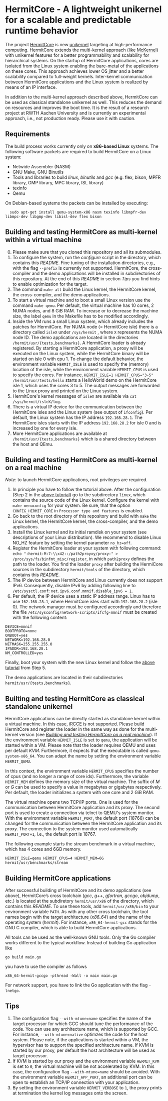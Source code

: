 # HermitCore - A lightweight unikernel for a scalable and predictable runtime behavior

The project [HermitCore](http://www.hermitcore.org) is new [unikernel](http://unikernel.org) targeting at high-performance computing.
HermitCore extends the multi-kernel approach (like [McKernel](http://www-sys-aics.riken.jp/ResearchTopics/os/mckernel.html)) with unikernel features for a better programmability and scalability for hierarchical systems.
On the startup of HermitCore applications, cores are isolated from the Linux system enabling the bare-metal of the applications on these cores.
This approach achieves lower OS jitter and a better scalability compared to full-weight kernels.
Inter-kernel communication between HermitCore applications and the Linux system is realized by means of an IP interface.

In addition to the multi-kernel approach described above, HermitCore can be used as classical standalone unikernel as well.
This reduces the demand on resources and improves the boot time.
It is the result of a research project at RWTH Aachen University and is currently an experimental approach, i.e., not production ready.
Please use it with caution.

## Requirements

The build process works currently only on **x86-based Linux** systems. The following software packets are required to build HermitCore on a Linux system:

* Netwide Assembler (NASM)
* GNU Make, GNU Binutils
* Tools and libraries to build *linux*, *binutils* and *gcc* (e.g. flex, bison, MPFR library, GMP library, MPC library, ISL library)
* texinfo
* Qemu

On Debian-based systems the packets can be installed by executing:
```
  sudo apt-get install qemu-system-x86 nasm texinfo libmpfr-dev libmpc-dev libgmp-dev libisl-dev flex bison
```

## Building and testing HermitCore as multi-kernel within a virtual machine

0. Please make sure that you cloned this repository and all its submodules.
1. To configure the system, run the *configure* script in the directory, which contains this *README*.
   Fine tuning of the installation directories, e.g., with the flag `--prefix` is currently not supported.
   HermitCore, the cross-compiler and the demo applications will be installed in subdirectories of this repository.
   At the end of this *README* in section *Tips* you find hints to enable optimization for the target.
2. The command `make all` build the Linux kernel, the HermitCore kernel, the cross-compiler, and the demo applications.
3. To start a virtual machine and to boot a small Linux version use the command `make qemu`.
   Per default, the virtual machine has 10 cores, 2 NUMA nodes, and 8 GiB RAM.
   To increase or to decrease the machine size, the label `qemu` in the Makefile has to be modified accordingly.
4. Inside the VM runs a small Linux system, which already includes the patches for HermitCore.
   Per NUMA node (= HermitCore isle) there is a directory called `isleX` under `/sys/hermit` , where `X` represents the NUMA node ID.
   The demo applications are located in the directories `/hermit/usr/{tests,benchmarks}`.
   A HermitCore loader is already registered.
   By starting a HermitCore application, a proxy will be executed on the Linux system, while the HermitCore binary will be started on isle 0 with cpu 1.
   To change the default behavior, the environment variable `HERMIT_ISLE` is used to specify the (memory) location of the isle, while the environment variable `HERMIT_CPUS` is used to specify the cores.
   For instance, `HERMIT_ISLE=1 HERMIT_CPUS="3-5" /hermit/usr/tests/hello` starts a HelloWorld demo on the HermitCore isle 1, which uses the cores 3 to 5.
   The output messages are forwarded to the Linux proxy and printed on the Linux system.
5. HermitCore's kernel messages of `isleX` are available via `cat /sys/hermit/isleX/log`.
6. There is a virtual IP device for the communication between the HermitCore isles and the Linux system (see output of `ifconfig`).
   Per default, the Linux system has the IP address `192.168.28.1`.
   The HermitCore isles starts with the IP address `192.168.28.2` for isle 0 and is increased by one for every isle.
7. More HermitCore applications are available at `/hermit/usr/{tests,benchmarks}` which is a shared directory between the host and QEmu.

## Building and testing HermitCore as multi-kernel on a real machine

*Note*: to launch HermitCore applications, root privileges are required.

1. In principle you have to follow the tutorial above.
   After the configuration (Step 2 in the [above tutorial](#building-and-testing-hermitcore-within-a-virtual-machine)) go to the subdirectory `linux`, which contains the source code of the Linux kernel.
   Configure the kernel with `make menuconfig` for your system.
   Be sure, that the option `CONFIG_HERMIT_CORE` in `Processor type and features` is enabled.
2. Go back to the root directory of this repository and build with `make` the Linux kernel, the HermitCore kernel, the cross-compiler, and the demo applications.
3. Install the Linux kernel and its initial ramdisk on your system (see descriptions of your Linux distribution).
   We recommend to disable Linux NO_HZ feature by setting the kernel parameter `no_hz=off`.
4. Register the HermitCore loader at your system with following command: `echo ":hermit:M:7:\\x42::/path2proyxy/proxy:" > /proc/sys/fs/binfmt_misc/register`, in which `path2proxy` defines the path to the loader.
   You find the loader `proxy` after building the HermiCore sources in the subdirectory `hermit/tools` of the directory, which contains this *README*.
5. The IP device between HermitCore and Linux currently does not support IPv6.
   Consequently, disable IPv6 by adding following line to `/etc/sysctl.conf`: `net.ipv6.conf.mmnif.disable_ipv6 = 1`.
6. Per default, the IP device uses a static IP address range.
   Linux has to use `162.168.28.1`, where HermitCore isles start with `192.168.28.2` (isle 0).
   The network manager must be configured accordingly and therefore the file `/etc/sysconfig/network-scripts/ifcfg-mmnif` must be created with the following content:
```
DEVICE=mmnif
BOOTPROTO=none
ONBOOT=yes
NETWORK=192.168.28.0
NETMASK=255.255.255.0
IPADDR=192.168.28.1
NM_CONTROLLED=yes
```
Finally, boot your system with the new Linux kernel and follow the [above tutorial](#building-and-testing-hermitcore-within-a-virtual-machine) from Step 5.

The demo applications are located in their subdirectories `hermit/usr/{tests,benchmarks}`.

## Builting and testing HermitCore as classical standalone unikernel

HermitCore applications can be directly started as standalone kernel within a virtual machine.
In this case, [iRCCE](http://www.lfbs.rwth-aachen.de/publications/files/iRCCE.pdf) is not supported.
Please build HermitCore and register the loader in the same way as done for the multi-kernel version (see [*Building and testing HermitCore on a real machine*](#building-and-testing-hermitcore-on-a-real-machine)).
If the environment variable `HERMIT_ISLE` is set to `qemu`, the application will be started within a VM.
Please note that the loader requires QEMU and uses per default *KVM*.
Furthermore, it expects that the executable is called `qemu-system-x86_64`.
You can adapt the name by setting the environment variable `HERMIT_QEMU`.

In this context, the environment variable `HERMIT_CPUS` specifies the number of cpus (and no longer a range of core ids).
Furthermore, the variable `HERMIT_MEM` defines the memory size of the virtual machine.
The suffix of *M* or *G* can be used to specify a value in megabytes or gigabytes respectively.
Per default, the loader initializes a system with one core and 2 GiB RAM.

The virtual machine opens two TCP/IP ports.
One is used for the communication between HermitCore application and its proxy.
The second port is used to create a connection via telnet to QEMU's system monitor.
With the environment variable `HERMIT_PORT`, the default port (18766) can be changed for the communication between the HermitCore application and its proxy.
The connection to the system monitor used automatically `HERMIT_PORT+1`, i.e., the default port is 18767.

The following example starts the stream benchmark in a virtual machine, which has 4 cores and 6GB memory.
```
HERMIT_ISLE=qemu HERMIT_CPUS=4 HERMIT_MEM=6G hermit/usr/benchmarks/stream
```

## Building HermitCore applications

After successful building of HermitCore and its demo applications (see above), HermitCore’s cross toolchain (*gcc*, *g++*, *gfortran*, *gccgo*, *objdump*, etc.) is located at the subdiretory `hermit/usr/x86` of the directory, which contains this *README*.
To use these tools, add `hermit/usr/x86/bin` to your environment variable `PATH`.
As with any other cross toolchain, the tool names begin with the target architecture (*x86_64*) and the name of the operating system (*hermit*).
For instance, `x86_64-hermit-gcc` stands for the GNU C compiler, which is able to build HermitCore applications.

All tools can be used as the well-known GNU tools. Only the Go compiler works different to the typical workflow.
Instead of building Go application like
```
go build main.go
```
you have to use the compiler as follows
```
x86_64-hermit-gccgo -pthread -Wall -o main main.go
```
For network support, you have to link the Go application with the flag `-lnetgo`.

## Tips

1. The configuration flag `--with-mtune=name` specifies the name of the target processor for which GCC should tune the performance of the code.
   You can use any architecture name, which is supported by GCC.
   For instance, `--with-mtune=native` optimzes the code for the host system.
   Please note, if the applications is started within a VM, the hypervisor has to support the specified architecture name.
   If KVM is started by our proxy, per default the host architecture will be used as target processor.
2. If KVM is started by our proxy and the environment variable `HERMIT_KVM` is set to `0`, the virtual machine will be not accelerated by KVM.
   In this case, the configuration flag `--with-mtune=name` should be avoided.
   With the environment variable `HERMIT_APP_PORT`, an additional port can be open to establish an TCP/IP connection with your application.
3. By setting the environment variable `HERMIT_VERBOSE` to `1`, the proxy prints at termination the kernel log messages onto the screen.

